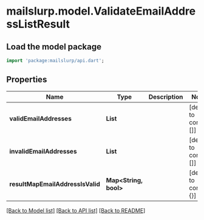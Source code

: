 # mailslurp.model.ValidateEmailAddressListResult

## Load the model package
```dart
import 'package:mailslurp/api.dart';
```

## Properties
Name | Type | Description | Notes
------------ | ------------- | ------------- | -------------
**validEmailAddresses** | **List<String>** |  | [default to const []]
**invalidEmailAddresses** | **List<String>** |  | [default to const []]
**resultMapEmailAddressIsValid** | **Map<String, bool>** |  | [default to const {}]

[[Back to Model list]](../README#documentation-for-models) [[Back to API list]](../README#documentation-for-api-endpoints) [[Back to README]](../README)


